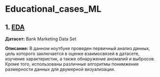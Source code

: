 # Educational_cases_ML

## 1. [EDA](https://github.com/temuchinn/Educational_cases_ML/blob/master/1.%20EDA.ipynb)

**Датасет:** Bank Marketing Data Set

**Описание:** В данном ноутбуке проведен первичный анализ данных, цель которого заключается в оценке взаимосвязей в датасете, изучение характеристик, а также обнаружение аномалий и выбросов. Кроме того, использованы различные алгоритмы понимжения размерности данных для двумерной визуализации.

